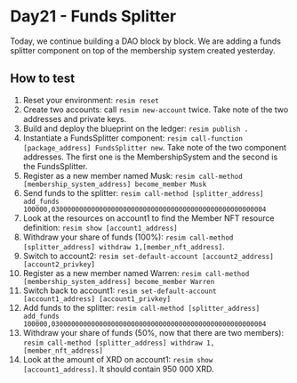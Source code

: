 # Day21 - Funds Splitter
Today, we continue building a DAO block by block. We are adding a funds splitter component on top of the membership system created yesterday.

## How to test
1. Reset your environment: `resim reset`
1. Create two accounts: call `resim new-account` twice. Take note of the two addresses and private keys.
1. Build and deploy the blueprint on the ledger: `resim publish .`
1. Instantiate a FundsSplitter component: `resim call-function [package_address] FundsSplitter new`. Take note of the two component addresses. The first one is the MembershipSystem and the second is the FundsSplitter.
1. Register as a new member named Musk: `resim call-method [membership_system_address] become_member Musk`
1. Send funds to the splitter: `resim call-method [splitter_address] add_funds 100000,030000000000000000000000000000000000000000000000000004`
1. Look at the resources on account1 to find the Member NFT resource definition: `resim show [account1_address]`
1. Withdraw your share of funds (100%): `resim call-method [splitter_address] withdraw 1,[member_nft_address]`.
1. Switch to account2: `resim set-default-account [account2_address] [account2_privkey]`
1. Register as a new member named Warren: `resim call-method [membership_system_address] become_member Warren`
1. Switch back to account1: `resim set-default-account [account1_address] [account1_privkey]`
1. Add funds to the splitter: `resim call-method [splitter_address] add_funds 100000,030000000000000000000000000000000000000000000000000004`
1. Withdraw your share of funds (50%, now that there are two members): `resim call-method [splitter_address] withdraw 1,[member_nft_address]`
1. Look at the amount of XRD on account1: `resim show [account1_address]`. It should contain 950 000 XRD.